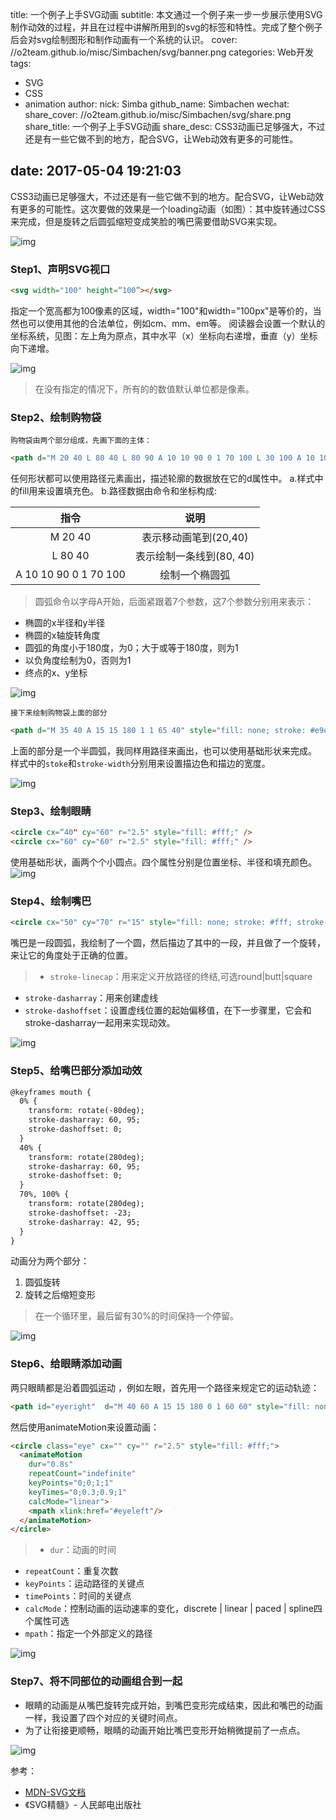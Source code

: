 title: 一个例子上手SVG动画
subtitle: 本文通过一个例子来一步一步展示使用SVG制作动效的过程，并且在过程中讲解所用到的svg的标签和特性。完成了整个例子后会对svg绘制图形和制作动画有一个系统的认识。
cover: //o2team.github.io/misc/Simbachen/svg/banner.png
categories: Web开发
tags:
  - SVG
  - CSS
  - animation
author:
  nick: Simba
  github_name: Simbachen
wechat:
    share_cover: //o2team.github.io/misc/Simbachen/svg/share.png
    share_title: 一个例子上手SVG动画
    share_desc: CSS3动画已足够强大，不过还是有一些它做不到的地方，配合SVG，让Web动效有更多的可能性。
    
date: 2017-05-04 19:21:03
---

CSS3动画已足够强大，不过还是有一些它做不到的地方。配合SVG，让Web动效有更多的可能性。这次要做的效果是一个loading动画（如图）：其中旋转通过CSS来完成，但是旋转之后圆弧缩短变成笑脸的嘴巴需要借助SVG来实现。

![img](//o2team.github.io/misc/Simbachen/svg/loading.gif)

### Step1、声明SVG视口

```html
<svg width="100" height=“100”></svg>
```
指定一个宽高都为100像素的区域，width="100"和width="100px"是等价的，当然也可以使用其他的合法单位，例如cm、mm、em等。
阅读器会设置一个默认的坐标系统，见图：左上角为原点，其中水平（x）坐标向右递增，垂直（y）坐标向下递增。


![img](//o2team.github.io/misc/Simbachen/svg/view.png)

> 在没有指定的情况下，所有的的数值默认单位都是像素。




### Step2、绘制购物袋

`购物袋由两个部分组成，先画下面的主体：`

```html
<path d="M 20 40 L 80 40 L 80 90 A 10 10 90 0 1 70 100 L 30 100 A 10 10 90 0 1 20 90" style="fill: #e9e8ee;" />
```
任何形状都可以使用路径<path>元素画出，描述轮廓的数据放在它的d属性中。
a.样式中的fill用来设置填充色。
b.路径数据由命令和坐标构成:

| 指令    |   说明 |
| :-----: | :--------: |
| M 20 40  | 表示移动画笔到(20,40) |  
| L 80 40     | 表示绘制一条线到(80, 40)| 
| A 10 10 90 0 1 70 100 | 绘制一个椭圆弧|

>圆弧命令以字母A开始，后面紧跟着7个参数，这7个参数分别用来表示：
- 椭圆的x半径和y半径
- 椭圆的x轴旋转角度
- 圆弧的角度小于180度，为0；大于或等于180度，则为1
- 以负角度绘制为0，否则为1
- 终点的x、y坐标




![img](//o2team.github.io/misc/Simbachen/svg/cart.png)

`接下来绘制购物袋上面的部分`

```html
<path d="M 35 40 A 15 15 180 1 1 65 40" style="fill: none; stroke: #e9e8ee; stroke-width: 5;” />

```
上面的部分是一个半圆弧，我同样用路径来画出，也可以使用基础形状<circle>来完成。
样式中的`stoke`和`stroke-width`分别用来设置描边色和描边的宽度。

![img](//o2team.github.io/misc/Simbachen/svg/cart2.png)

### Step3、绘制眼睛

```html
<circle cx=“40" cy="60" r="2.5" style="fill: #fff;" />
<circle cx="60" cy="60" r="2.5" style="fill: #fff;" />

```

使用基础形状，画两个个小圆点。四个属性分别是位置坐标、半径和填充颜色。
![img](//o2team.github.io/misc/Simbachen/svg/eye.png)

### Step4、绘制嘴巴

```html
<circle cx="50" cy="70" r="15" style="fill: none; stroke: #fff; stroke-width: 5; stroke-linecap: round;transform: rotate(280deg); transform-origin: 50% 50%; stroke-dashoffset: -23; stroke-dasharray: 42, 95;”>

```

嘴巴是一段圆弧，我绘制了一个圆，然后描边了其中的一段，并且做了一个旋转，来让它的角度处于正确的位置。
>- `stroke-linecap`：用来定义开放路径的终结,可选round|butt|square
- `stroke-dasharray`：用来创建虚线
- `stroke-dashoffset`：设置虚线位置的起始偏移值，在下一步骤里，它会和stroke-dasharray一起用来实现动效。

![img](//o2team.github.io/misc/Simbachen/svg/mouth.png)


### Step5、给嘴巴部分添加动效

```html
@keyframes mouth {
  0% {
    transform: rotate(-80deg);
    stroke-dasharray: 60, 95;
    stroke-dashoffset: 0;
  }
  40% {
    transform: rotate(280deg);
    stroke-dasharray: 60, 95;
    stroke-dashoffset: 0;
  }
  70%, 100% {
    transform: rotate(280deg);
    stroke-dashoffset: -23;
    stroke-dasharray: 42, 95;
  }
}

```
动画分为两个部分：
1. 圆弧旋转
2. 旋转之后缩短变形


>在一个循环里，最后留有30%的时间保持一个停留。

![img](//o2team.github.io/misc/Simbachen/svg/mouth.gif)

### Step6、给眼睛添加动画
两只眼睛都是沿着圆弧运动 ，例如左眼，首先用一个路径来规定它的运动轨迹：
```html
<path id="eyeright"  d="M 40 60 A 15 15 180 0 1 60 60" style="fill: none; stroke-width: 0;" />
```
然后使用animateMotion来设置动画：
```html
<circle class="eye" cx="" cy="" r="2.5" style="fill: #fff;">
  <animateMotion
    dur="0.8s"
    repeatCount="indefinite"
    keyPoints="0;0;1;1"
    keyTimes="0;0.3;0.9;1"
    calcMode="linear">
    <mpath xlink:href="#eyeleft"/>
  </animateMotion>
</circle>
```

>- `dur`：动画的时间
- `repeatCount`：重复次数
- `keyPoints`：运动路径的关键点
- `timePoints`：时间的关键点
- `calcMode`：控制动画的运动速率的变化，discrete | linear | paced | spline四个属性可选
- `mpath`：指定一个外部定义的路径

![img](//o2team.github.io/misc/Simbachen/svg/eye.gif)

### Step7、将不同部位的动画组合到一起
- 眼睛的动画是从嘴巴旋转完成开始，到嘴巴变形完成结束，因此和嘴巴的动画一样，我设置了四个对应的关键时间点。
- 为了让衔接更顺畅，眼睛的动画开始比嘴巴变形开始稍微提前了一点点。

![img](//o2team.github.io/misc/Simbachen/svg/end.gif)


参考：

- [MDN-SVG文档](https://developer.mozilla.org/en-US/docs/Web/SVG/Element/animateMotion)
- 《SVG精髓》- 人民邮电出版社